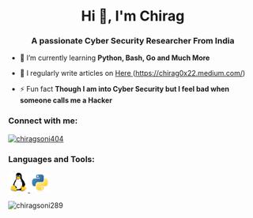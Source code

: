<h1 align="center">Hi 👋, I'm Chirag</h1>
<h3 align="center">A passionate Cyber Security Researcher From India</h3>

- 🌱 I’m currently learning **Python, Bash, Go and Much More**

- 📝 I regularly write articles on <a href="[https://chirag0x22.medium.com/]"> Here </a>(https://chirag0x22.medium.com/)

- ⚡ Fun fact **Though I am into Cyber Security but I feel bad when someone calls me a Hacker**

<h3 align="left">Connect with me:</h3>
<p align="left">
<a href="https://twitter.com/chiragsoni404" target="blank"><img align="center" src="https://raw.githubusercontent.com/rahuldkjain/github-profile-readme-generator/master/src/images/icons/Social/twitter.svg" alt="chiragsoni404" height="30" width="40" /></a>
</p>

<h3 align="left">Languages and Tools:</h3>
<p align="left"> <a href="https://www.linux.org/" target="_blank" rel="noreferrer"> <img src="https://raw.githubusercontent.com/devicons/devicon/master/icons/linux/linux-original.svg" alt="linux" width="40" height="40"/> </a> <a href="https://www.python.org" target="_blank" rel="noreferrer"> <img src="https://raw.githubusercontent.com/devicons/devicon/master/icons/python/python-original.svg" alt="python" width="40" height="40"/> </a> </p>

<p><img align="center" src="https://github-readme-stats.vercel.app/api/top-langs?username=chiragsoni289&show_icons=true&locale=en&layout=compact" alt="chiragsoni289" /></p>
